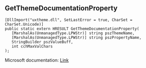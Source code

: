 ## GetThemeDocumentationProperty

```
[DllImport("uxtheme.dll", SetLastError = true, CharSet = CharSet.Unicode)]
public static extern HRESULT GetThemeDocumentationProperty(
   [MarshalAs(UnmanagedType.LPWStr)] string pszThemeName,
   [MarshalAs(UnmanagedType.LPWStr)] string pszPropertyName,
   StringBuilder pszValueBuff,
   int cchMaxValChars
);
```

Microsoft documentation: [Link](https://docs.microsoft.com/en-us/windows/win32/api/uxtheme/nf-uxtheme-getthemedocumentationproperty)
